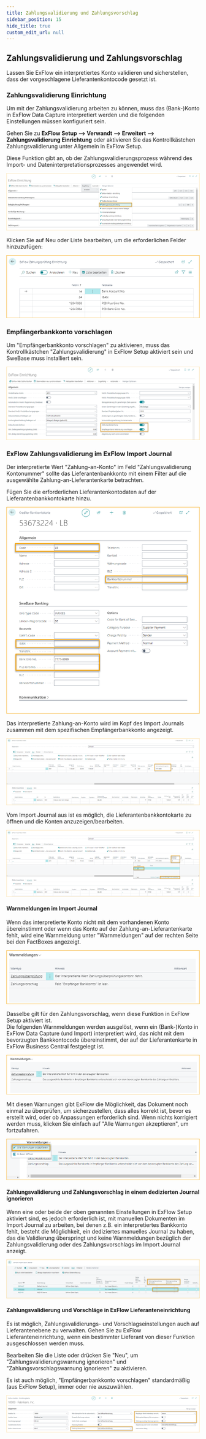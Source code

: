```yaml
---
title: Zahlungsvalidierung und Zahlungsvorschlag
sidebar_position: 15
hide_title: true
custom_edit_url: null
---
```

## Zahlungsvalidierung und Zahlungsvorschlag

Lassen Sie ExFlow ein interpretiertes Konto validieren und sicherstellen, dass der vorgeschlagene Lieferantenkontocode gesetzt ist.

### Zahlungsvalidierung Einrichtung

Um mit der Zahlungsvalidierung arbeiten zu können, muss das (Bank-)Konto in ExFlow Data Capture interpretiert werden und die folgenden Einstellungen müssen konfiguriert sein.

Gehen Sie zu **ExFlow Setup --> Verwandt --> Erweitert --> Zahlungsvalidierung Einrichtung** oder aktivieren Sie das Kontrollkästchen Zahlungsvalidierung unter Allgemein in ExFlow Setup.

Diese Funktion gibt an, ob der Zahlungsvalidierungsprozess während des Import- und Dateninterpretationsprozesses angewendet wird.

![ExFlow Setup - Zahlungsvalidierung Einrichtung](../../images/exflow-setup-general-002-payment-validation-setup.png)

Klicken Sie auf Neu oder Liste bearbeiten, um die erforderlichen Felder hinzuzufügen:

![ExFlow Zahlungsvalidierung Einrichtung](../../images/payment-validation-setup-001.png)

### Empfängerbankkonto vorschlagen

Um "Empfängerbankkonto vorschlagen" zu aktivieren, muss das Kontrollkästchen "Zahlungsvalidierung" in ExFlow Setup aktiviert sein und SweBase muss installiert sein.

![ExFlow Setup - Zahlungsvalidierung und Empfängerbankkonto vorschlagen](../../images/exflow-setup-general-003.png)

### ExFlow Zahlungsvalidierung im ExFlow Import Journal

Der interpretierte Wert "Zahlung-an-Konto" im Feld "Zahlungsvalidierung Kontonummer" sollte das Lieferantenbankkonto mit einem Filter auf die ausgewählte Zahlung-an-Lieferantenkarte betrachten.

Fügen Sie die erforderlichen Lieferantenkontodaten auf der Lieferantenbankkontokarte hinzu.

![Lieferantenbankkontokarte](../../images/vendor-bank-account-001.png)

Das interpretierte Zahlung-an-Konto wird im Kopf des Import Journals zusammen mit dem spezifischen Empfängerbankkonto angezeigt.

![ExFlow Import Journal - Zahlungsvalidierung Kontonummer](../../images/import-journal-024.png)

Vom Import Journal aus ist es möglich, die Lieferantenbankkontokarte zu öffnen und die Konten anzuzeigen/bearbeiten.

![ExFlow Import Journal - Empfängerbankkonto](../../images/import-journal-025.png)

#### Warnmeldungen im Import Journal

Wenn das interpretierte Konto nicht mit dem vorhandenen Konto übereinstimmt oder wenn das Konto auf der Zahlung-an-Lieferantenkarte fehlt, wird eine Warnmeldung unter "Warnmeldungen" auf der rechten Seite bei den FactBoxes angezeigt.

![ExFlow Import Journal - Warnmeldungen für Zahlungsvalidierung und Zahlungsvorschlag](../../images/warning-messages-002.png)

Dasselbe gilt für den Zahlungsvorschlag, wenn diese Funktion in ExFlow Setup aktiviert ist. <br/>
Die folgenden Warnmeldungen werden ausgelöst, wenn ein (Bank-)Konto in ExFlow Data Capture (und Import) interpretiert wird, das nicht mit dem bevorzugten Bankkontocode übereinstimmt, der auf der Lieferantenkarte in ExFlow Business Central festgelegt ist.

![ExFlow Import Journal - Empfängerbankkonto](../../images/payment-suggestion-001.png)

Mit diesen Warnungen gibt ExFlow die Möglichkeit, das Dokument noch einmal zu überprüfen, um sicherzustellen, dass alles korrekt ist, bevor es erstellt wird, oder ob Anpassungen erforderlich sind. Wenn nichts korrigiert werden muss, klicken Sie einfach auf "Alle Warnungen akzeptieren", um fortzufahren.

![ExFlow Import Journal - Empfängerbankkonto](../../images/payment-suggestion-002.png)

#### Zahlungsvalidierung und Zahlungsvorschlag in einem dedizierten Journal ignorieren

Wenn eine oder beide der oben genannten Einstellungen in ExFlow Setup aktiviert sind, es jedoch erforderlich ist, mit manuellen Dokumenten im Import Journal zu arbeiten, bei denen z.B. ein interpretiertes Bankkonto fehlt, besteht die Möglichkeit, ein dediziertes manuelles Journal zu haben, das die Validierung überspringt und keine Warnmeldungen bezüglich der Zahlungsvalidierung oder des Zahlungsvorschlags im Import Journal anzeigt.

![ExFlow Import Journals - Zahlungsvalidierung und Zahlungsvorschlag ignorieren](../../images/import-journals-007.png)

#### Zahlungsvalidierung und Vorschläge in ExFlow Lieferanteneinrichtung

Es ist möglich, Zahlungsvalidierungs- und Vorschlagseinstellungen auch auf Lieferantenebene zu verwalten. Gehen Sie zu ExFlow Lieferanteneinrichtung, wenn ein bestimmter Lieferant von dieser Funktion ausgeschlossen werden muss.

Bearbeiten Sie die Liste oder drücken Sie "Neu", um "Zahlungsvalidierungswarnung ignorieren" und "Zahlungsvorschlagswarnung ignorieren" zu aktivieren.

Es ist auch möglich, "Empfängerbankkonto vorschlagen" standardmäßig (aus ExFlow Setup), immer oder nie auszuwählen.

![ExFlow Lieferanteneinrichtungskarte](../../images/Vendor-setup-card-003.png)
